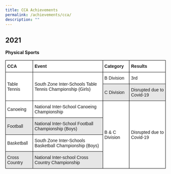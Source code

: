 ```yaml
---
title: CCA Achievements
permalink: /achievements/cca/
description: ""
---
```

2021
----

**Physical Sports**

<style type="text/css">
.tg  {border-collapse:collapse;border-spacing:0;}
.tg td{border-color:black;border-style:solid;border-width:1px;font-family:Arial, sans-serif;font-size:14px;
  overflow:hidden;padding:10px 5px;word-break:normal;}
.tg th{border-color:black;border-style:solid;border-width:1px;font-family:Arial, sans-serif;font-size:14px;
  font-weight:normal;overflow:hidden;padding:10px 5px;word-break:normal;}
.tg .tg-bsu7{background-color:#E6E6E6;text-align:left;vertical-align:middle}
.tg .tg-dgl5{background-color:#FFF;font-weight:bold;text-align:left;vertical-align:top}
.tg .tg-zr06{background-color:#FFF;text-align:left;vertical-align:middle}
</style>
<table class="tg">
<thead>
  <tr>
    <th class="tg-dgl5"><span style="font-weight:bold">CCA</span></th>
    <th class="tg-dgl5"><span style="font-weight:bold">Event</span></th>
    <th class="tg-dgl5"><span style="font-weight:bold">Category</span></th>
    <th class="tg-dgl5"><span style="font-weight:bold">Results</span></th>
  </tr>
</thead>
<tbody>
  <tr>
    <td class="tg-zr06" rowspan="2">Table Tennis</td>
    <td class="tg-zr06" rowspan="2">South Zone Inter-Schools Table Tennis Championship (Girls)</td>
    <td class="tg-zr06">B Division</td>
    <td class="tg-zr06">3rd</td>
  </tr>
  <tr>
    <td class="tg-bsu7">C Division</td>
    <td class="tg-bsu7">Disrupted due to Covid-19</td>
  </tr>
  <tr>
    <td class="tg-zr06">Canoeing</td>
    <td class="tg-zr06">National Inter-School Canoeing Championship</td>
    <td class="tg-zr06" rowspan="4">B &amp; C  Division</td>
    <td class="tg-zr06" rowspan="4">Disrupted due to Covid-19</td>
  </tr>
  <tr>
    <td class="tg-bsu7">Football</td>
    <td class="tg-bsu7">National Inter-School Football Championship (Boys)</td>
  </tr>
  <tr>
    <td class="tg-zr06">Basketball</td>
    <td class="tg-zr06">South Zone Inter-Schools Basketball  Championship (Boys)</td>
  </tr>
  <tr>
    <td class="tg-bsu7">Cross Country</td>
    <td class="tg-bsu7">National Inter-school Cross Country Championship</td>
  </tr>
</tbody>
</table>


